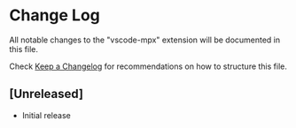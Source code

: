 # Change Log

All notable changes to the "vscode-mpx" extension will be documented in this file.

Check [Keep a Changelog](http://keepachangelog.com/) for recommendations on how to structure this file.

## [Unreleased]

- Initial release